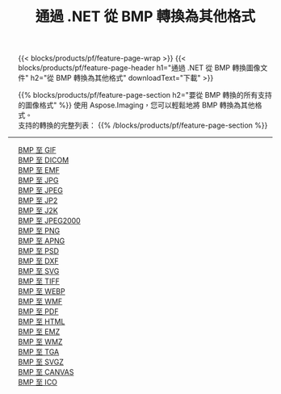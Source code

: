 ﻿---
title: 通過 .NET 從 BMP 轉換為其他格式 
weight: 3920
url: /zh-hant/net/conversion/from/bmp 
lang: zh-hant
langdirlevel: 2
locales: zh-hans,ja,it,ru,de,es,fr,nl,id,lt,pl,pt,vi,tr,ko,zh-hant,ar,hi,th,sv,cs,uk,he
description: 使用 Aspose.Imaging，您可以輕鬆地將 BMP 轉換為其他格式
---

{{< blocks/products/pf/feature-page-wrap >}}
{{< blocks/products/pf/feature-page-header h1="通過 .NET 從 BMP 轉換圖像文件" h2="從 BMP 轉換為其他格式" downloadText="下載" >}}


{{% blocks/products/pf/feature-page-section  h2="要從 BMP 轉換的所有支持的圖像格式" %}}
使用 Aspose.Imaging，您可以輕鬆地將 BMP 轉換為其他格式。
<br/>
支持的轉換的完整列表：
{{% /blocks/products/pf/feature-page-section %}}
<div class="container-fluid productfamilypage bg-gray">
    <div class="convertypes bg-gray agp-content section">
        <div class="container">
		<hr style="margin-left:-20px;"/>
		<div class="row other-converters">
		    <div class='col-md-2 other-converter remove-lp remove-rp'><a href="/imaging/zh-hant/net/conversion/bmp-to-gif" >BMP 至 GIF</a></div><div class='col-md-2 other-converter remove-lp remove-rp'><a href="/imaging/zh-hant/net/conversion/bmp-to-dicom" >BMP 至 DICOM</a></div><div class='col-md-2 other-converter remove-lp remove-rp'><a href="/imaging/zh-hant/net/conversion/bmp-to-emf" >BMP 至 EMF</a></div><div class='col-md-2 other-converter remove-lp remove-rp'><a href="/imaging/zh-hant/net/conversion/bmp-to-jpg" >BMP 至 JPG</a></div><div class='col-md-2 other-converter remove-lp remove-rp'><a href="/imaging/zh-hant/net/conversion/bmp-to-jpeg" >BMP 至 JPEG</a></div><div class='col-md-2 other-converter remove-lp remove-rp'><a href="/imaging/zh-hant/net/conversion/bmp-to-jp2" >BMP 至 JP2</a></div><div class='col-md-2 other-converter remove-lp remove-rp'><a href="/imaging/zh-hant/net/conversion/bmp-to-j2k" >BMP 至 J2K</a></div><div class='col-md-2 other-converter remove-lp remove-rp'><a href="/imaging/zh-hant/net/conversion/bmp-to-jpeg2000" >BMP 至 JPEG2000</a></div><div class='col-md-2 other-converter remove-lp remove-rp'><a href="/imaging/zh-hant/net/conversion/bmp-to-png" >BMP 至 PNG</a></div><div class='col-md-2 other-converter remove-lp remove-rp'><a href="/imaging/zh-hant/net/conversion/bmp-to-apng" >BMP 至 APNG</a></div><div class='col-md-2 other-converter remove-lp remove-rp'><a href="/imaging/zh-hant/net/conversion/bmp-to-psd" >BMP 至 PSD</a></div><div class='col-md-2 other-converter remove-lp remove-rp'><a href="/imaging/zh-hant/net/conversion/bmp-to-dxf" >BMP 至 DXF</a></div><div class='col-md-2 other-converter remove-lp remove-rp'><a href="/imaging/zh-hant/net/conversion/bmp-to-svg" >BMP 至 SVG</a></div><div class='col-md-2 other-converter remove-lp remove-rp'><a href="/imaging/zh-hant/net/conversion/bmp-to-tiff" >BMP 至 TIFF</a></div><div class='col-md-2 other-converter remove-lp remove-rp'><a href="/imaging/zh-hant/net/conversion/bmp-to-webp" >BMP 至 WEBP</a></div><div class='col-md-2 other-converter remove-lp remove-rp'><a href="/imaging/zh-hant/net/conversion/bmp-to-wmf" >BMP 至 WMF</a></div><div class='col-md-2 other-converter remove-lp remove-rp'><a href="/imaging/zh-hant/net/conversion/bmp-to-pdf" >BMP 至 PDF</a></div><div class='col-md-2 other-converter remove-lp remove-rp'><a href="/imaging/zh-hant/net/conversion/bmp-to-html" >BMP 至 HTML</a></div><div class='col-md-2 other-converter remove-lp remove-rp'><a href="/imaging/zh-hant/net/conversion/bmp-to-emz" >BMP 至 EMZ</a></div><div class='col-md-2 other-converter remove-lp remove-rp'><a href="/imaging/zh-hant/net/conversion/bmp-to-wmz" >BMP 至 WMZ</a></div><div class='col-md-2 other-converter remove-lp remove-rp'><a href="/imaging/zh-hant/net/conversion/bmp-to-tga" >BMP 至 TGA</a></div><div class='col-md-2 other-converter remove-lp remove-rp'><a href="/imaging/zh-hant/net/conversion/bmp-to-svgz" >BMP 至 SVGZ</a></div><div class='col-md-2 other-converter remove-lp remove-rp'><a href="/imaging/zh-hant/net/conversion/bmp-to-canvas" >BMP 至 CANVAS</a></div><div class='col-md-2 other-converter remove-lp remove-rp'><a href="/imaging/zh-hant/net/conversion/bmp-to-ico" >BMP 至 ICO</a></div>
                </div>
        </div>
    </div>
</div>
<br/>

